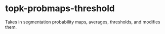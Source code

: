 # topk-probmaps-threshold
Takes in segmentation probability maps, averages, thresholds, and modifies them.
